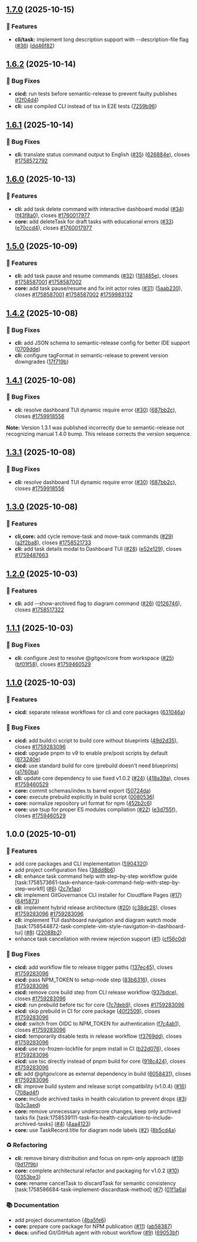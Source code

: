 ## [1.7.0](https://github.com/gitgovernance/monorepo/compare/cli-v1.6.2...cli-v1.7.0) (2025-10-15)


### 🚀 Features

* **cli/task:** implement long description support with --description-file flag ([#36](https://github.com/gitgovernance/monorepo/issues/36)) ([dd46f82](https://github.com/gitgovernance/monorepo/commit/dd46f82f7918fd93e624fb2363eb44008663330d))

## [1.6.2](https://github.com/gitgovernance/monorepo/compare/cli-v1.6.1...cli-v1.6.2) (2025-10-14)


### 🐛 Bug Fixes

* **cicd:** run tests before semantic-release to prevent faulty publishes ([f2f04d4](https://github.com/gitgovernance/monorepo/commit/f2f04d46d235d2a8dff6d4d6f1a0c719d90f8866))
* **cli:** use compiled CLI instead of tsx in E2E tests ([7259b96](https://github.com/gitgovernance/monorepo/commit/7259b96b6561c931d5e6c43ac59ed6e1632e1f0a))

## [1.6.1](https://github.com/gitgovernance/monorepo/compare/cli-v1.6.0...cli-v1.6.1) (2025-10-14)


### 🐛 Bug Fixes

* **cli:** translate status command output to English ([#35](https://github.com/gitgovernance/monorepo/issues/35)) ([626884e](https://github.com/gitgovernance/monorepo/commit/626884ef5c2fbb1f4da2419322ff96c7c4b36959)), closes [#1758572792](https://github.com/gitgovernance/monorepo/issues/1758572792)

## [1.6.0](https://github.com/gitgovernance/monorepo/compare/cli-v1.5.0...cli-v1.6.0) (2025-10-13)


### 🚀 Features

* **cli:** add task delete command with interactive dashboard modal ([#34](https://github.com/gitgovernance/monorepo/issues/34)) ([f43f8a0](https://github.com/gitgovernance/monorepo/commit/f43f8a0e3e28dc63b699bd81f2bab9987cff062a)), closes [#1760017977](https://github.com/gitgovernance/monorepo/issues/1760017977)
* **core:** add deleteTask for draft tasks with educational errors ([#33](https://github.com/gitgovernance/monorepo/issues/33)) ([e70ccd4](https://github.com/gitgovernance/monorepo/commit/e70ccd474d4d876922a26a0ef8b7bf8860246576)), closes [#1760017977](https://github.com/gitgovernance/monorepo/issues/1760017977)

## [1.5.0](https://github.com/gitgovernance/monorepo/compare/cli-v1.4.2...cli-v1.5.0) (2025-10-09)


### 🚀 Features

* **cli:** add task pause and resume commands ([#32](https://github.com/gitgovernance/monorepo/issues/32)) ([181485e](https://github.com/gitgovernance/monorepo/commit/181485eadb1b8dcb9f8fb96c62cb98cd227afc92)), closes [#1758587001](https://github.com/gitgovernance/monorepo/issues/1758587001) [#1758587002](https://github.com/gitgovernance/monorepo/issues/1758587002)
* **core:** add task pause/resume and fix init actor roles ([#31](https://github.com/gitgovernance/monorepo/issues/31)) ([5aab230](https://github.com/gitgovernance/monorepo/commit/5aab2308f374fd513de6ba5a994a0f169a6f93d9)), closes [#1758587001](https://github.com/gitgovernance/monorepo/issues/1758587001) [#1758587002](https://github.com/gitgovernance/monorepo/issues/1758587002) [#1759983132](https://github.com/gitgovernance/monorepo/issues/1759983132)

## [1.4.2](https://github.com/gitgovernance/monorepo/compare/cli-v1.4.1...cli-v1.4.2) (2025-10-08)


### 🐛 Bug Fixes

* **cli:** add JSON schema to semantic-release config for better IDE support ([0709dde](https://github.com/gitgovernance/monorepo/commit/0709ddecf92723032ddf9fe01f673a615c078e36))
* **cli:** configure tagFormat in semantic-release to prevent version downgrades ([17f719b](https://github.com/gitgovernance/monorepo/commit/17f719b17d80dfd7f0b29abf4431e9c253b444d7))

## [1.4.1](https://github.com/gitgovernance/monorepo/compare/cli-v1.4.0...cli-v1.4.1) (2025-10-08)


### 🐛 Bug Fixes

* **cli:** resolve dashboard TUI dynamic require error ([#30](https://github.com/gitgovernance/monorepo/issues/30)) ([687bb2c](https://github.com/gitgovernance/monorepo/commit/687bb2cf619a16264a954ca130f045bca91460a9)), closes [#1759918556](https://github.com/gitgovernance/monorepo/issues/1759918556)

**Note:** Version 1.3.1 was published incorrectly due to semantic-release not recognizing manual 1.4.0 bump. This release corrects the version sequence.

## [1.3.1](https://github.com/gitgovernance/monorepo/compare/v1.3.0...v1.3.1) (2025-10-08)


### 🐛 Bug Fixes

* **cli:** resolve dashboard TUI dynamic require error ([#30](https://github.com/gitgovernance/monorepo/issues/30)) ([687bb2c](https://github.com/gitgovernance/monorepo/commit/687bb2cf619a16264a954ca130f045bca91460a9)), closes [#1759918556](https://github.com/gitgovernance/monorepo/issues/1759918556)

## [1.3.0](https://github.com/gitgovernance/monorepo/compare/v1.2.0...v1.3.0) (2025-10-08)


### 🚀 Features

* **cli,core:** add cycle remove-task and move-task commands ([#29](https://github.com/gitgovernance/monorepo/issues/29)) ([a2f2ba8](https://github.com/gitgovernance/monorepo/commit/a2f2ba8acc69aedef51d4043b4fc69f83859d3f2)), closes [#1758521733](https://github.com/gitgovernance/monorepo/issues/1758521733)
* **cli:** add task details modal to Dashboard TUI ([#28](https://github.com/gitgovernance/monorepo/issues/28)) ([e52e129](https://github.com/gitgovernance/monorepo/commit/e52e129b033cbef2e5c9e2df5fef36b2770f8273)), closes [#1759487663](https://github.com/gitgovernance/monorepo/issues/1759487663)

## [1.2.0](https://github.com/gitgovernance/monorepo/compare/v1.1.1...v1.2.0) (2025-10-03)


### 🚀 Features

* **cli:** add --show-archived flag to diagram command ([#26](https://github.com/gitgovernance/monorepo/issues/26)) ([0126746](https://github.com/gitgovernance/monorepo/commit/0126746c1e69457d42a46b383d9de1f84f508f21)), closes [#1758517322](https://github.com/gitgovernance/monorepo/issues/1758517322)

## [1.1.1](https://github.com/gitgovernance/monorepo/compare/v1.1.0...v1.1.1) (2025-10-03)


### 🐛 Bug Fixes

* **cli:** configure Jest to resolve @gitgov/core from workspace ([#25](https://github.com/gitgovernance/monorepo/issues/25)) ([bf01f58](https://github.com/gitgovernance/monorepo/commit/bf01f588fce67b806637ea86d49ea29e332f4876)), closes [#1759460529](https://github.com/gitgovernance/monorepo/issues/1759460529)

## [1.1.0](https://github.com/gitgovernance/monorepo/compare/v1.0.0...v1.1.0) (2025-10-03)


### 🚀 Features

* **cicd:** separate release workflows for cli and core packages ([631046a](https://github.com/gitgovernance/monorepo/commit/631046a017ccfeecefbdeb2f89a221e626d616cf))


### 🐛 Bug Fixes

* **cicd:** add build:ci script to build core without blueprints ([49d2d35](https://github.com/gitgovernance/monorepo/commit/49d2d3522c722e798b070916415577665f16df61)), closes [#1759283096](https://github.com/gitgovernance/monorepo/issues/1759283096)
* **cicd:** upgrade pnpm to v9 to enable pre/post scripts by default ([673240e](https://github.com/gitgovernance/monorepo/commit/673240e330bb0fa0a412ab27383966aa7a27eac6))
* **cicd:** use standard build for core (prebuild doesn't need blueprints) ([a1760ba](https://github.com/gitgovernance/monorepo/commit/a1760ba789014fae8e7f89e43812f5c184019a16))
* **cli:** update core dependency to use fixed v1.0.2 ([#24](https://github.com/gitgovernance/monorepo/issues/24)) ([418a39a](https://github.com/gitgovernance/monorepo/commit/418a39a742152a6ab3c816e2643dafcab898ef24)), closes [#1759460529](https://github.com/gitgovernance/monorepo/issues/1759460529)
* **core:** commit schemas/index.ts barrel export ([50724da](https://github.com/gitgovernance/monorepo/commit/50724dab1c87a891e0d2d6cac92d08af532cd121))
* **core:** execute prebuild explicitly in build script ([0080536](https://github.com/gitgovernance/monorepo/commit/00805361b12bf4d8e017196d2c807f43bef71d8b))
* **core:** normalize repository url format for npm ([452b2c6](https://github.com/gitgovernance/monorepo/commit/452b2c69b785e1e0b737673f0cb8082de618c060))
* **core:** use tsup for proper ES modules compilation ([#22](https://github.com/gitgovernance/monorepo/issues/22)) ([e3d755f](https://github.com/gitgovernance/monorepo/commit/e3d755f0e01637dda01074f590ef0387a9fce5f2)), closes [#1759460529](https://github.com/gitgovernance/monorepo/issues/1759460529)

## 1.0.0 (2025-10-01)


### 🚀 Features

* add core packages and CLI implementation ([5904320](https://github.com/gitgovernance/monorepo/commit/5904320debdb385f8eb56f4dab76aefeffd9dc08))
* add project configuration files ([38dd8b6](https://github.com/gitgovernance/monorepo/commit/38dd8b6f51e8f34dbeb7379cebe1f1c5f2ad1304))
* **cli:** enhance task command help with step-by-step workflow guide [task:1758573661-task-enhance-task-command-help-with-step-by-step-workfl] ([#6](https://github.com/gitgovernance/monorepo/issues/6)) ([2c7e1aa](https://github.com/gitgovernance/monorepo/commit/2c7e1aa03ea17387be5210809420252646dfe5cd))
* **cli:** implement GitGovernance CLI installer for Cloudflare Pages ([#17](https://github.com/gitgovernance/monorepo/issues/17)) ([64f5873](https://github.com/gitgovernance/monorepo/commit/64f58736b12cfdb84a43543f9a21872b874eb840))
* **cli:** implement hybrid release architecture ([#20](https://github.com/gitgovernance/monorepo/issues/20)) ([c38dc28](https://github.com/gitgovernance/monorepo/commit/c38dc28e8eaf984bf305f1fdb592befb4fc6e5bf)), closes [#1759283096](https://github.com/gitgovernance/monorepo/issues/1759283096) [#1759283096](https://github.com/gitgovernance/monorepo/issues/1759283096)
* **cli:** implement TUI dashboard navigation and diagram watch mode [task:1758544872-task-complete-vim-style-navigation-in-dashboard-tui] ([#8](https://github.com/gitgovernance/monorepo/issues/8)) ([22088b2](https://github.com/gitgovernance/monorepo/commit/22088b27dad6b775cc75b6532c9477164d2b4dbb))
* enhance task cancellation with review rejection support ([#1](https://github.com/gitgovernance/monorepo/issues/1)) ([cf56c0d](https://github.com/gitgovernance/monorepo/commit/cf56c0dab7b9b45256737f5f0df92b88508efe12))


### 🐛 Bug Fixes

* **cicd:** add workflow file to release trigger paths ([137ec45](https://github.com/gitgovernance/monorepo/commit/137ec45e9656846c8b7bc3219eea9d59be472151)), closes [#1759283096](https://github.com/gitgovernance/monorepo/issues/1759283096)
* **cicd:** pass NPM_TOKEN to setup-node step ([83b6316](https://github.com/gitgovernance/monorepo/commit/83b631658f3653d13725f7dcb746d3a83ac871d9)), closes [#1759283096](https://github.com/gitgovernance/monorepo/issues/1759283096)
* **cicd:** remove core build step from CLI release workflow ([937bdce](https://github.com/gitgovernance/monorepo/commit/937bdce18ee9488709ddeb86f317f7c790b2634e)), closes [#1759283096](https://github.com/gitgovernance/monorepo/issues/1759283096)
* **cicd:** run prebuild before tsc for core ([7c7deb9](https://github.com/gitgovernance/monorepo/commit/7c7deb97153cc493862273b835755fb55445796a)), closes [#1759283096](https://github.com/gitgovernance/monorepo/issues/1759283096)
* **cicd:** skip prebuild in CI for core package ([40f2509](https://github.com/gitgovernance/monorepo/commit/40f250907f6bf2c90fda7a6e6a3d3de03057bd90)), closes [#1759283096](https://github.com/gitgovernance/monorepo/issues/1759283096)
* **cicd:** switch from OIDC to NPM_TOKEN for authentication ([f7c4ab1](https://github.com/gitgovernance/monorepo/commit/f7c4ab17be57907c2702d6992b6930c7503e162d)), closes [#1759283096](https://github.com/gitgovernance/monorepo/issues/1759283096)
* **cicd:** temporarily disable tests in release workflow ([f3769dd](https://github.com/gitgovernance/monorepo/commit/f3769dd536e91b68ace352799bd8a7836a24cd9f)), closes [#1759283096](https://github.com/gitgovernance/monorepo/issues/1759283096)
* **cicd:** use no-frozen-lockfile for pnpm install in CI ([b22d076](https://github.com/gitgovernance/monorepo/commit/b22d076ce35842d446cbcbd9c55a0102259d656e)), closes [#1759283096](https://github.com/gitgovernance/monorepo/issues/1759283096)
* **cicd:** use tsc directly instead of pnpm build for core ([918c424](https://github.com/gitgovernance/monorepo/commit/918c424b0231fa57ea46f0a07d36c29f02080d96)), closes [#1759283096](https://github.com/gitgovernance/monorepo/issues/1759283096)
* **cli:** add @gitgov/core as external dependency in build ([6058431](https://github.com/gitgovernance/monorepo/commit/6058431f707c2c9d060eaf5946ad6eb5652c116a)), closes [#1759283096](https://github.com/gitgovernance/monorepo/issues/1759283096)
* **cli:** improve build system and release script compatibility (v1.0.4) ([#16](https://github.com/gitgovernance/monorepo/issues/16)) ([708ad4f](https://github.com/gitgovernance/monorepo/commit/708ad4f8aca91827a76021cb27a940a8fe0d3256))
* **core:** include archived tasks in health calculation to prevent drops ([#3](https://github.com/gitgovernance/monorepo/issues/3)) ([b3c3aed](https://github.com/gitgovernance/monorepo/commit/b3c3aedd94416a30a984ed482ad581ee4ab820e9))
* **core:** remove unnecessary underscore changes, keep only archived tasks fix [task:1758539111-task-fix-health-calculation-to-include-archived-tasks] ([#4](https://github.com/gitgovernance/monorepo/issues/4)) ([4aa4123](https://github.com/gitgovernance/monorepo/commit/4aa41237c9398b204b3b969b38a386af86ebe927))
* **core:** use TaskRecord.title for diagram node labels ([#2](https://github.com/gitgovernance/monorepo/issues/2)) ([8b5cd4a](https://github.com/gitgovernance/monorepo/commit/8b5cd4a3e48519a2bd5dd46e532f74d546ca60a2))


### ♻️ Refactoring

* **cli:** remove binary distribution and focus on npm-only approach ([#19](https://github.com/gitgovernance/monorepo/issues/19)) ([9d17f9b](https://github.com/gitgovernance/monorepo/commit/9d17f9b21f42093db126a5f6603b8d239df8e76b))
* **core:** complete architectural refactor and packaging for v1.0.2 ([#10](https://github.com/gitgovernance/monorepo/issues/10)) ([0353be3](https://github.com/gitgovernance/monorepo/commit/0353be381b3b81a53bbd876ae52aeb2c08e6bb39))
* **core:** rename cancelTask to discardTask for semantic consistency [task:1758586684-task-implement-discardtask-method] ([#7](https://github.com/gitgovernance/monorepo/issues/7)) ([01f1a6a](https://github.com/gitgovernance/monorepo/commit/01f1a6a2792b038411ba577fbaa60fbd39d5b2b7))


### 📚 Documentation

* add project documentation ([4ba5fe6](https://github.com/gitgovernance/monorepo/commit/4ba5fe628b797fcc15afad6142a01466a36d7818))
* **core:** prepare core package for NPM publication ([#11](https://github.com/gitgovernance/monorepo/issues/11)) ([ab58387](https://github.com/gitgovernance/monorepo/commit/ab5838727577b28b3d579a08e444892318475d76))
* **docs:** unified Git/GitHub agent with robust workflow ([#9](https://github.com/gitgovernance/monorepo/issues/9)) ([69053bf](https://github.com/gitgovernance/monorepo/commit/69053bfb88914eb99ddaecd8e68d9fd4e2bd5881))
